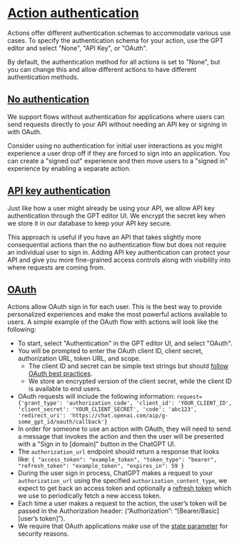 # [Action authentication](https://platform.openai.com/docs/actions/authentication/action-authentication)

Actions offer different authentication schemas to accommodate various use cases. To specify the authentication schema for your action, use the GPT editor and select "None", "API Key", or "OAuth".

By default, the authentication method for all actions is set to "None", but you can change this and allow different actions to have different authentication methods.

## [No authentication](https://platform.openai.com/docs/actions/authentication/no-authentication)

We support flows without authentication for applications where users can send requests directly to your API without needing an API key or signing in with OAuth.

Consider using no authentication for initial user interactions as you might experience a user drop off if they are forced to sign into an application. You can create a "signed out" experience and then move users to a "signed in" experience by enabling a separate action.

## [API key authentication](https://platform.openai.com/docs/actions/authentication/api-key-authentication)

Just like how a user might already be using your API, we allow API key authentication through the GPT editor UI. We encrypt the secret key when we store it in our database to keep your API key secure.

This approach is useful if you have an API that takes slightly more consequential actions than the no authentication flow but does not require an individual user to sign in. Adding API key authentication can protect your API and give you more fine-grained access controls along with visibility into where requests are coming from.

## [OAuth](https://platform.openai.com/docs/actions/authentication/oauth)

Actions allow OAuth sign in for each user. This is the best way to provide personalized experiences and make the most powerful actions available to users. A simple example of the OAuth flow with actions will look like the following:

- To start, select "Authentication" in the GPT editor UI, and select "OAuth".
- You will be prompted to enter the OAuth client ID, client secret, authorization URL, token URL, and scope.
  - The client ID and secret can be simple text strings but should [follow OAuth best practices](https://www.oauth.com/oauth2-servers/client-registration/client-id-secret/).
  - We store an encrypted version of the client secret, while the client ID is available to end users.
- OAuth requests will include the following information: `request={'grant_type': 'authorization_code', 'client_id': 'YOUR_CLIENT_ID', 'client_secret': 'YOUR_CLIENT_SECRET', 'code': 'abc123', 'redirect_uri': 'https://chat.openai.com/aip/g-some_gpt_id/oauth/callback'}`
- In order for someone to use an action with OAuth, they will need to send a message that invokes the action and then the user will be presented with a "Sign in to [domain]" button in the ChatGPT UI.
- The `authorization_url` endpoint should return a response that looks like: `{ "access_token": "example_token", "token_type": "bearer", "refresh_token": "example_token", "expires_in": 59 }`
- During the user sign in process, ChatGPT makes a request to your `authorization_url` using the specified `authorization_content_type`, we expect to get back an access token and optionally a [refresh token](https://auth0.com/learn/refresh-tokens) which we use to periodically fetch a new access token.
- Each time a user makes a request to the action, the user’s token will be passed in the Authorization header: (“Authorization”: “[Bearer/Basic][user’s token]”).
- We require that OAuth applications make use of the [state parameter](https://auth0.com/docs/secure/attack-protection/state-parameters#set-and-compare-state-parameter-values) for security reasons.